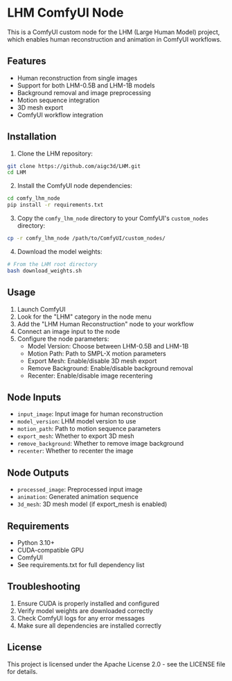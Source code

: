 # LHM ComfyUI Node

This is a ComfyUI custom node for the LHM (Large Human Model) project, which enables human reconstruction and animation in ComfyUI workflows.

## Features

- Human reconstruction from single images
- Support for both LHM-0.5B and LHM-1B models
- Background removal and image preprocessing
- Motion sequence integration
- 3D mesh export
- ComfyUI workflow integration

## Installation

1. Clone the LHM repository:
```bash
git clone https://github.com/aigc3d/LHM.git
cd LHM
```

2. Install the ComfyUI node dependencies:
```bash
cd comfy_lhm_node
pip install -r requirements.txt
```

3. Copy the `comfy_lhm_node` directory to your ComfyUI's `custom_nodes` directory:
```bash
cp -r comfy_lhm_node /path/to/ComfyUI/custom_nodes/
```

4. Download the model weights:
```bash
# From the LHM root directory
bash download_weights.sh
```

## Usage

1. Launch ComfyUI
2. Look for the "LHM" category in the node menu
3. Add the "LHM Human Reconstruction" node to your workflow
4. Connect an image input to the node
5. Configure the node parameters:
   - Model Version: Choose between LHM-0.5B and LHM-1B
   - Motion Path: Path to SMPL-X motion parameters
   - Export Mesh: Enable/disable 3D mesh export
   - Remove Background: Enable/disable background removal
   - Recenter: Enable/disable image recentering

## Node Inputs

- `input_image`: Input image for human reconstruction
- `model_version`: LHM model version to use
- `motion_path`: Path to motion sequence parameters
- `export_mesh`: Whether to export 3D mesh
- `remove_background`: Whether to remove image background
- `recenter`: Whether to recenter the image

## Node Outputs

- `processed_image`: Preprocessed input image
- `animation`: Generated animation sequence
- `3d_mesh`: 3D mesh model (if export_mesh is enabled)

## Requirements

- Python 3.10+
- CUDA-compatible GPU
- ComfyUI
- See requirements.txt for full dependency list

## Troubleshooting

1. Ensure CUDA is properly installed and configured
2. Verify model weights are downloaded correctly
3. Check ComfyUI logs for any error messages
4. Make sure all dependencies are installed correctly

## License

This project is licensed under the Apache License 2.0 - see the LICENSE file for details. 